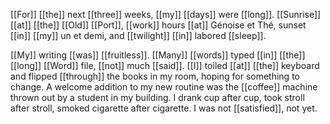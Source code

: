 [[For]] [[the]] next [[three]] weeks, [[my]] [[days]] were [[long]]. [[Sunrise]] [[at]] [[the]] [[Old]] [[Port]], [[work]] hours [[at]] Génoise et Thé, sunset [[in]] [[my]] un et demi, and [[twilight]] [[in]] labored [[sleep]].

[[My]] writing [[was]] [[fruitless]]. [[Many]] [[words]] typed [[in]] [[the]] [[long]] [[Word]] file, [[not]] much [[said]]. [[I]] toiled [[at]] [[the]] keyboard and flipped [[through]] the books in my room, hoping for something to change. A welcome addition to my new routine was the [[coffee]] machine thrown out by a student in my building. I drank cup after cup, took stroll after stroll, smoked cigarette after cigarette. I was not [[satisfied]], not yet.